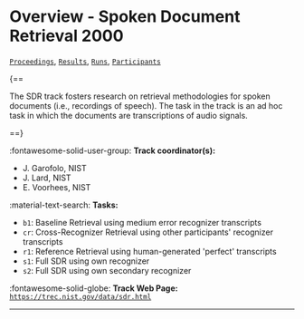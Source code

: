 # Overview - Spoken Document Retrieval 2000

[`Proceedings`](./proceedings.md), [`Results`](./results.md), [`Runs`](./runs.md), [`Participants`](./participants.md)

{==

The SDR track fosters research on retrieval methodologies for spoken documents (i.e., recordings of speech). The task in the track is an ad hoc task in which the documents are transcriptions of audio signals.

==}

:fontawesome-solid-user-group: **Track coordinator(s):**

- J. Garofolo, NIST 
- J. Lard, NIST 
- E. Voorhees, NIST 

:material-text-search: **Tasks:**

- `b1`: Baseline Retrieval using medium error recognizer transcripts 
- `cr`: Cross-Recognizer Retrieval using other participants' recognizer transcripts 
- `r1`: Reference Retrieval using human-generated 'perfect' transcripts 
- `s1`: Full SDR using own recognizer 
- `s2`: Full SDR using own secondary recognizer 

:fontawesome-solid-globe: **Track Web Page:** [`https://trec.nist.gov/data/sdr.html`](https://trec.nist.gov/data/sdr.html) 

---

